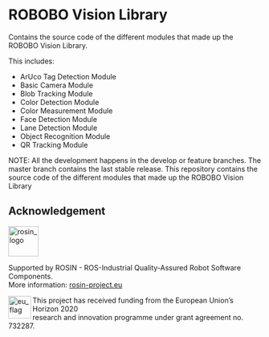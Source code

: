 
# ROBOBO Vision Library #

Contains the source code of the different modules that made up the ROBOBO Vision Library. 

This includes:

* ArUco Tag Detection Module
* Basic Camera Module
* Blob Tracking Module
* Color Detection Module
* Color Measurement Module
* Face Detection Module
* Lane Detection Module
* Object Recognition Module
* QR Tracking Module

NOTE: All the development happens in the develop or feature branches. The master branch contains the last stable release.
This repository contains the source code of the different modules that made up the ROBOBO Vision Library



## Acknowledgement
<!--
    ROSIN acknowledgement from the ROSIN press kit
    @ https://github.com/rosin-project/press_kit
-->

<a href="http://rosin-project.eu">
  <img src="http://rosin-project.eu/wp-content/uploads/rosin_ack_logo_wide.png"
       alt="rosin_logo" height="60" >
</a>

Supported by ROSIN - ROS-Industrial Quality-Assured Robot Software Components.  
More information: <a href="http://rosin-project.eu">rosin-project.eu</a>

<img src="http://rosin-project.eu/wp-content/uploads/rosin_eu_flag.jpg"
     alt="eu_flag" height="45" align="left" >  

This project has received funding from the European Union’s Horizon 2020  
research and innovation programme under grant agreement no. 732287.

